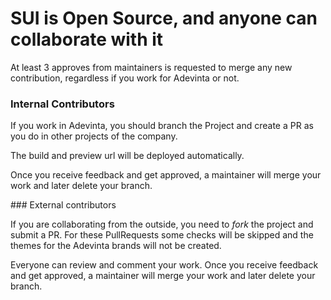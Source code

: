 # SUI is Open Source, and anyone can collaborate with it

At least 3 approves from maintainers is requested to merge any new contribution, regardless if you work for Adevinta or not.


### Internal Contributors

If you work in Adevinta, you should branch the Project and create a PR as you do in other projects of the company.

The build and preview url will be deployed automatically.

Once you receive feedback and get approved, a maintainer will merge your work and later delete your branch.

### External contributors

If you are collaborating from the outside, you need to _fork_ the project and submit a PR. For these PullRequests some checks will be skipped and the themes for the Adevinta brands will not be created.

Everyone can review and comment your work. Once you receive feedback and get approved, a maintainer will merge your work and later delete your branch.

